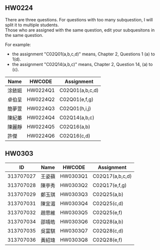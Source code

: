 ## HW0224

There are three questions. For questions with too many subquestion, I will split it to multiple students.  
Those who are assigned with the same question, edit your subquesitons in the same question. 

For example:
- the assignment "C02Q01(a,b,c,d)" means, Chapter 2, Questions 1 (a) to 1(d). 
- the assignment  "C02Q14(a,b,c)" means, Chapter 2, Question 14, (a) to (c). 



| Name  | HWCODE   | Assignment      |
|-------|---------|----------------|
| 涂銥娗 | HW0224Q1 | C02Q01(a,b,c,d)  |
| 卓伯呈 | HW0224Q2 | C02Q01(e,f,g)    |
| 簡夢萱 | HW0224Q3 | C02Q01(h,i,j)    |
| 陳紀蓁 | HW0224Q4 | C02Q14(a,b,c)  |
| 陳麗靜 | HW0224Q5 | C02Q16(a,b)    |
| 許傑 | HW0224Q6 | C02Q16(c,d)    |


## HW0303

| ID        | Name   | HWCODE   | Assignment    |
|-----------|--------|----------|--------------|
| 313707027 | 王姿蘋 | HW0303Q1 | C02Q17(a,b,c,d) |
| 313707028 | 陳亭秀 | HW0303Q2 | C02Q17(e,f,g) |
| 313707029 | 鄭玉琪 | HW0303Q3 | C02Q25(a,b) |
| 313707031 | 陳宜湄 | HW0303Q4 | C02Q25(c,d) |
| 313707032 | 趙思維 | HW0303Q5 | C02Q25(e,f) |
| 313707034 | 邵靖皓 | HW0303Q6 | C02Q28(a,b) |
| 313707035 | 吳富騏 | HW0303Q7 | C02Q28(c,d) |
| 313707036 | 黃紹瑋 | HW0303Q8 | C02Q28(e,f) |

